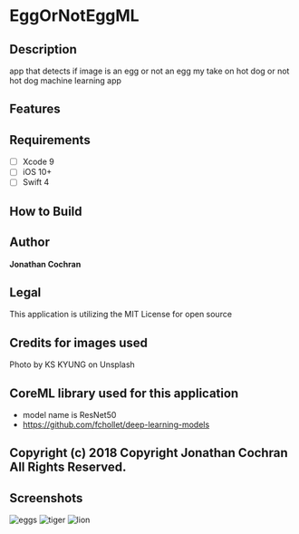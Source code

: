 # EggOrNotEggML
## Description
app that detects if image is an egg or not an egg my take on hot dog or not hot dog machine learning app
## Features

## Requirements
- [ ] Xcode 9
- [ ] iOS 10+
- [ ] Swift 4

## How to Build


## Author
**Jonathan Cochran**

## Legal
This application is utilizing the MIT License for open source

## Credits for images used
Photo by KS KYUNG on Unsplash

## CoreML library used for this application
 - model name is ResNet50
 - https://github.com/fchollet/deep-learning-models

## Copyright (c) 2018 Copyright Jonathan Cochran All Rights Reserved.

## Screenshots
![eggs](https://user-images.githubusercontent.com/16602585/46192227-2fb11580-c2af-11e8-859a-9bcefcb7d761.png)
![tiger](https://user-images.githubusercontent.com/16602585/46192243-3770ba00-c2af-11e8-8c39-065a2989090f.png)
![lion](https://user-images.githubusercontent.com/16602585/46192246-3a6baa80-c2af-11e8-93b6-d05ab554200a.png)
